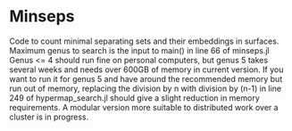 # Minseps

Code to count minimal separating sets and their embeddings in surfaces.
Maximum genus to search is the input to main() in line 66 of minseps.jl
Genus <= 4 should run fine on personal computers, but genus 5 takes several weeks and needs over 600GB of memory in current version.
If you want to run it for genus 5 and have around the recommended memory but run out of memory, replacing the division by n with
division by (n-1) in line 249 of hypermap_search.jl should give a slight reduction in memory requirements.  A modular version 
more suitable to distributed work over a cluster is in progress.
